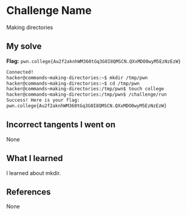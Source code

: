 # Challenge Name
Making directories

## My solve
**Flag:** `pwn.college{Au2f2aknhWM360tGq3G0I8QMSCN.QXxMDO0wyM5EzNzEzW}`

```bash
Connected!
hacker@commands~making-directories:~$ mkdir /tmp/pwn
hacker@commands~making-directories:~$ cd /tmp/pwn
hacker@commands~making-directories:/tmp/pwn$ touch college
hacker@commands~making-directories:/tmp/pwn$ /challenge/run
Success! Here is your flag:
pwn.college{Au2f2aknhWM360tGq3G0I8QMSCN.QXxMDO0wyM5EzNzEzW}
```

## Incorrect tangents I went on
None

## What I learned
I learned about mkdir.

## References 
None
